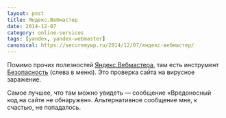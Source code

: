 ```yaml
---
layout: post
title: Яндекс.Вебмастер
date: 2014-12-07
category: online-services
tags: [yandex, yandex-webmaster]
canonical: https://securemywp.ru/2014/12/07/яндекс-вебмастер/
---
```


Помимо прочих полезностей [Яндекс.Вебмастера](http://webmaster.yandex.ru/), там есть инструмент [Безопасность](http://webmaster.yandex.ru/site/virused.xml) (слева в меню). Это проверка сайта на вирусное заражение.

Самое лучшее, что там можно увидеть — сообщение «Вредоносный код на сайте не обнаружен». Альтернативное сообщение мне, к счастью, не попадалось.

